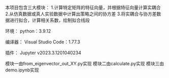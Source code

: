 本项目包含三大模块：
1.计算特定矩阵的特征向量，并根据特征向量计算实耦合
2.从仿真数据或真人实验数据中计算出策略之间的协方差
3.将实耦合与协方差数据进行拟合，计算相关系数，绘制拟合线段

环境：
python：3.9.12

编译器：
Visual Studio Code：1.77.3

插件：
Jupyter v2023.3.1201040234

模块一由from_eigenvector_out_XY.py实现
模块二由calculate.py实现
模块三由demo.ipynb实现
